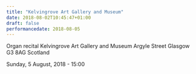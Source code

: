 ```yaml
---
title: "Kelvingrove Art Gallery and Museum"
date: 2018-08-02T10:45:47+01:00
draft: false
performancedate: 2018-08-05
---
```


Organ recital
Kelvingrove Art Gallery and Museum
Argyle Street
Glasgow G3 8AG
Scotland

Sunday, 5 August, 2018 - 15:00